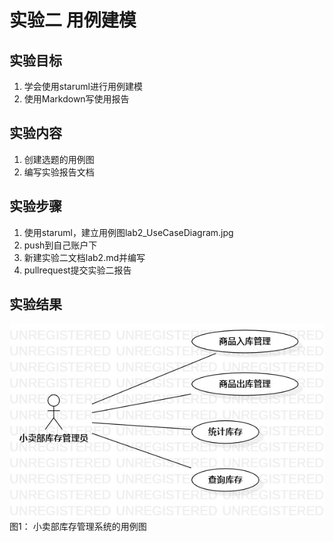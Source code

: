 # 实验二 用例建模

## 实验目标

1. 学会使用staruml进行用例建模
2. 使用Markdown写使用报告

## 实验内容
1. 创建选题的用例图
2. 编写实验报告文档

## 实验步骤

1. 使用staruml，建立用例图lab2_UseCaseDiagram.jpg
2. push到自己账户下
3. 新建实验二文档lab2.md并编写
4. pullrequest提交实验二报告

## 实验结果

![用例图](./lab2_UseCaseDiagram.jpg)  
图1： 小卖部库存管理系统的用例图
